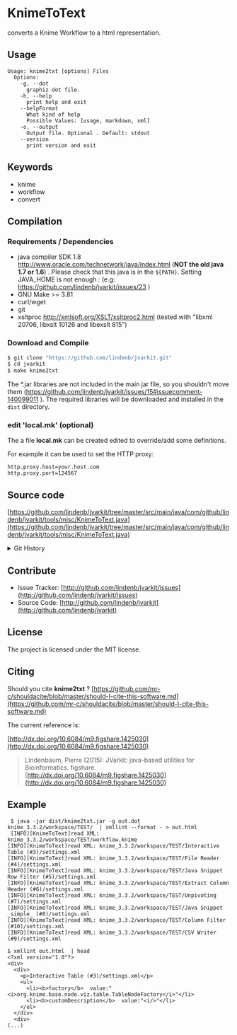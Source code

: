 # KnimeToText

converts a Knime Workflow to a html representation.


## Usage

```
Usage: knime2txt [options] Files
  Options:
    -g, --dot
      graphiz dot file.
    -h, --help
      print help and exit
    --helpFormat
      What kind of help
      Possible Values: [usage, markdown, xml]
    -o, --output
      Output file. Optional . Default: stdout
    --version
      print version and exit

```


## Keywords

 * knime
 * workflow
 * convert


## Compilation

### Requirements / Dependencies

* java compiler SDK 1.8 http://www.oracle.com/technetwork/java/index.html (**NOT the old java 1.7 or 1.6**) . Please check that this java is in the `${PATH}`. Setting JAVA_HOME is not enough : (e.g: https://github.com/lindenb/jvarkit/issues/23 )
* GNU Make >= 3.81
* curl/wget
* git
* xsltproc http://xmlsoft.org/XSLT/xsltproc2.html (tested with "libxml 20706, libxslt 10126 and libexslt 815")


### Download and Compile

```bash
$ git clone "https://github.com/lindenb/jvarkit.git"
$ cd jvarkit
$ make knime2txt
```

The *.jar libraries are not included in the main jar file, so you shouldn't move them (https://github.com/lindenb/jvarkit/issues/15#issuecomment-140099011 ).
The required libraries will be downloaded and installed in the `dist` directory.

### edit 'local.mk' (optional)

The a file **local.mk** can be created edited to override/add some definitions.

For example it can be used to set the HTTP proxy:

```
http.proxy.host=your.host.com
http.proxy.port=124567
```
## Source code 

[https://github.com/lindenb/jvarkit/tree/master/src/main/java/com/github/lindenb/jvarkit/tools/misc/KnimeToText.java](https://github.com/lindenb/jvarkit/tree/master/src/main/java/com/github/lindenb/jvarkit/tools/misc/KnimeToText.java)


<details>
<summary>Git History</summary>

```
Tue May 30 15:53:50 2017 +0200 ; knime2txt ; https://github.com/lindenb/jvarkit/commit/1891bde552dafd0074533029f5de67468c4e805f
```

</details>

## Contribute

- Issue Tracker: [http://github.com/lindenb/jvarkit/issues](http://github.com/lindenb/jvarkit/issues)
- Source Code: [http://github.com/lindenb/jvarkit](http://github.com/lindenb/jvarkit)

## License

The project is licensed under the MIT license.

## Citing

Should you cite **knime2txt** ? [https://github.com/mr-c/shouldacite/blob/master/should-I-cite-this-software.md](https://github.com/mr-c/shouldacite/blob/master/should-I-cite-this-software.md)

The current reference is:

[http://dx.doi.org/10.6084/m9.figshare.1425030](http://dx.doi.org/10.6084/m9.figshare.1425030)

> Lindenbaum, Pierre (2015): JVarkit: java-based utilities for Bioinformatics. figshare.
> [http://dx.doi.org/10.6084/m9.figshare.1425030](http://dx.doi.org/10.6084/m9.figshare.1425030)

 
 ## Example
 
```
 $ java -jar dist/knime2txt.jar -g out.dot  knime_3.3.2/workspace/TEST/  | xmllint --format - > out.html
 [INFO][KnimeToText]read XML: knime_3.3.2/workspace/TEST/workflow.knime
[INFO][KnimeToText]read XML: knime_3.3.2/workspace/TEST/Interactive Table (#3)/settings.xml
[INFO][KnimeToText]read XML: knime_3.3.2/workspace/TEST/File Reader (#4)/settings.xml
[INFO][KnimeToText]read XML: knime_3.3.2/workspace/TEST/Java Snippet Row Filter (#5)/settings.xml
[INFO][KnimeToText]read XML: knime_3.3.2/workspace/TEST/Extract Column Header (#6)/settings.xml
[INFO][KnimeToText]read XML: knime_3.3.2/workspace/TEST/Unpivoting (#7)/settings.xml
[INFO][KnimeToText]read XML: knime_3.3.2/workspace/TEST/Java Snippet _simple_ (#8)/settings.xml
[INFO][KnimeToText]read XML: knime_3.3.2/workspace/TEST/Column Filter (#10)/settings.xml
[INFO][KnimeToText]read XML: knime_3.3.2/workspace/TEST/CSV Writer (#9)/settings.xml
```
 
```
$ xmllint out.html  | head
<?xml version="1.0"?>
<div>
  <div>
    <p>Interactive Table (#3)/settings.xml</p>
    <ul>
      <li><b>factory</b>  value:"<i>org.knime.base.node.viz.table.TableNodeFactory</i>"</li>
      <li><b>customDescription</b>  value:"<i/>"</li>
    </ul>
  </div>
  <div>
(...)
```
 
 
 
 


